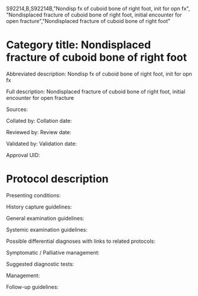 S92214,B,S92214B,"Nondisp fx of cuboid bone of right foot, init for opn fx", "Nondisplaced fracture of cuboid bone of right foot, initial encounter for open fracture","Nondisplaced fracture of cuboid bone of right foot"
# Category title: Nondisplaced fracture of cuboid bone of right foot

Abbreviated description: Nondisp fx of cuboid bone of right foot, init for opn fx

Full description: Nondisplaced fracture of cuboid bone of right foot, initial encounter for open fracture

Sources:

Collated by:
Collation date:

Reviewed by:
Review date:

Validated by:
Validation date:

Approval UID:

# Protocol description

Presenting conditions:

History capture guidelines:

General examination guidelines:

Systemic examination guidelines:

Possible differential diagnoses with links to related protocols:

Symptomatic / Palliative management:

Suggested diagnostic tests:

Management:

Follow-up guidelines:
